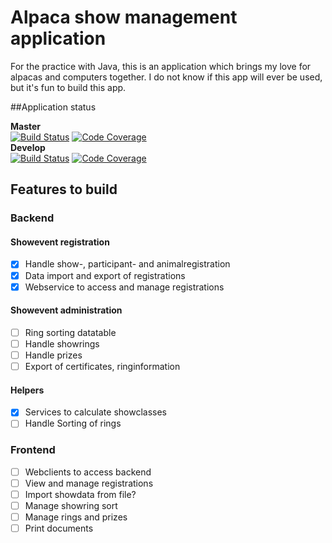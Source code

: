 # Alpaca show management application

For the practice with Java, this is an application which brings my love for alpacas and computers together. I do not know if this app will ever be used, but it's fun to build this app.

##Application status

**Master**  
[![Build Status](https://travis-ci.org/anniekvandijk/alpacashow-admin-app.svg?branch=master)](https://travis-ci.org/anniekvandijk/alpacashow-admin-app) [![Code Coverage](https://img.shields.io/codecov/c/github/anniekvandijk/alpacashow-admin-app/master.svg)](https://codecov.io/github/anniekvandijk/alpacashow-admin-app?branch=master)  
**Develop**    
[![Build Status](https://travis-ci.org/anniekvandijk/alpacashow-admin-app.svg?branch=develop)](https://travis-ci.org/anniekvandijk/alpacashow-admin-app) [![Code Coverage](https://img.shields.io/codecov/c/github/anniekvandijk/alpacashow-admin-app/develop.svg)](https://codecov.io/github/anniekvandijk/alpacashow-admin-app?branch=develop)  



## Features to build

### Backend
#### Showevent registration
* [X] Handle show-, participant- and animalregistration 
* [X] Data import and export of registrations
* [X] Webservice to access and manage registrations

#### Showevent administration
* [ ] Ring sorting datatable
* [ ] Handle showrings
* [ ] Handle prizes
* [ ] Export of certificates, ringinformation

#### Helpers
* [X] Services to calculate showclasses
* [ ] Handle Sorting of rings

### Frontend
* [ ] Webclients to access backend
* [ ] View and manage registrations
* [ ] Import showdata from file?
* [ ] Manage showring sort
* [ ] Manage rings and prizes
* [ ] Print documents 
